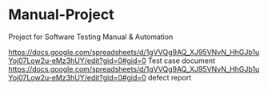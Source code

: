 # Manual-Project
Project for Software Testing Manual &amp; Automation

https://docs.google.com/spreadsheets/d/1gVVQg9AQ_XJ95VNvN_HhGJb1uYoj07Low2u-eMz3hUY/edit?gid=0#gid=0
Test case document 
https://docs.google.com/spreadsheets/d/1gVVQg9AQ_XJ95VNvN_HhGJb1uYoj07Low2u-eMz3hUY/edit?gid=0#gid=0
defect report

